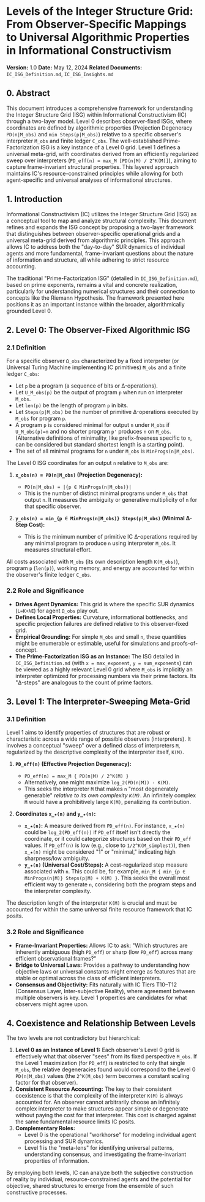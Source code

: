 # Levels of the Integer Structure Grid: From Observer-Specific Mappings to Universal Algorithmic Properties in Informational Constructivism

**Version:** 1.0
**Date:** May 12, 2024
**Related Documents:** `IC_ISG_Definition.md`, `IC_ISG_Insights.md`

## 0. Abstract

This document introduces a comprehensive framework for understanding the Integer Structure Grid (ISG) within Informational Constructivism (IC) through a two-layer model. Level 0 describes observer-fixed ISGs, where coordinates are defined by algorithmic properties (Projection Degeneracy `PD(n|M_obs)` and `min Steps(p|M_obs)`) relative to a specific observer's interpreter `M_obs` and finite ledger `C_obs`. The well-established Prime-Factorization ISG is a key instance of a Level 0 grid. Level 1 defines a universal meta-grid, with coordinates derived from an efficiently regularized sweep over interpreters (`PD_eff(n) = max_M [PD(n|M) / 2^K(M)]`), aiming to capture frame-invariant structural properties. This layered approach maintains IC's resource-constrained principles while allowing for both agent-specific and universal analyses of informational structures.

## 1. Introduction

Informational Constructivism (IC) utilizes the Integer Structure Grid (ISG) as a conceptual tool to map and analyze structural complexity. This document refines and expands the ISG concept by proposing a two-layer framework that distinguishes between observer-specific operational grids and a universal meta-grid derived from algorithmic principles. This approach allows IC to address both the "day-to-day" SUR dynamics of individual agents and more fundamental, frame-invariant questions about the nature of information and structure, all while adhering to strict resource accounting.

The traditional "Prime-Factorization ISG" (detailed in `IC_ISG_Definition.md`), based on prime exponents, remains a vital and concrete realization, particularly for understanding numerical structures and their connection to concepts like the Riemann Hypothesis. The framework presented here positions it as an important instance within the broader, algorithmically grounded Level 0.

## 2. Level 0: The Observer-Fixed Algorithmic ISG

### 2.1 Definition
For a specific observer `Ω_obs` characterized by a fixed interpreter (or Universal Turing Machine implementing IC primitives) `M_obs` and a finite ledger `C_obs`:

*   Let `p` be a program (a sequence of bits or Δ-operations).
*   Let `U_M_obs(p)` be the output of program `p` when run on interpreter `M_obs`.
*   Let `len(p)` be the length of program `p` in bits.
*   Let `Steps(p|M_obs)` be the number of primitive Δ-operations executed by `M_obs` for program `p`.
*   A program `p` is considered minimal for output `n` under `M_obs` if `U_M_obs(p)=n` and no shorter program `p'` produces `n` on `M_obs`. (Alternative definitions of minimality, like prefix-freeness specific to `n`, can be considered but standard shortest length is a starting point).
*   The set of all minimal programs for `n` under `M_obs` is `MinProgs(n|M_obs)`.

The Level 0 ISG coordinates for an output `n` relative to `M_obs` are:

1.  **`x_obs(n) = PD(n|M_obs)` (Projection Degeneracy):**
    *   `PD(n|M_obs) = |{p ∈ MinProgs(n|M_obs)}|`
    *   This is the number of distinct minimal programs under `M_obs` that output `n`. It measures the ambiguity or generative multiplicity of `n` for that specific observer.

2.  **`y_obs(n) = min_{p ∈ MinProgs(n|M_obs)} Steps(p|M_obs)` (Minimal Δ-Step Cost):**
    *   This is the minimum number of primitive IC Δ-operations required by any minimal program to produce `n` using interpreter `M_obs`. It measures structural effort.

All costs associated with `M_obs` (its own description length `K(M_obs)`), program `p` (`len(p)`), working memory, and energy are accounted for within the observer's finite ledger `C_obs`.

### 2.2 Role and Significance
*   **Drives Agent Dynamics:** This grid is where the specific SUR dynamics (`L=K+λE`) for agent `Ω_obs` play out.
*   **Defines Local Properties:** Curvature, informational bottlenecks, and specific projection failures are defined relative to this observer-fixed grid.
*   **Empirical Grounding:** For simple `M_obs` and small `n`, these quantities might be enumerable or estimable, useful for simulations and proofs-of-concept.
*   **The Prime-Factorization ISG as an Instance:** The ISG detailed in `IC_ISG_Definition.md` (with `x = max_exponent`, `y = sum_exponents`) can be viewed as a highly relevant Level 0 grid where `M_obs` is implicitly an interpreter optimized for processing numbers via their prime factors. Its "Δ-steps" are analogous to the count of prime factors.

## 3. Level 1: The Interpreter-Sweeping Meta-Grid

### 3.1 Definition
Level 1 aims to identify properties of structures that are robust or characteristic across a wide range of possible observers (interpreters). It involves a conceptual "sweep" over a defined class of interpreters `M`, regularized by the descriptive complexity of the interpreter itself, `K(M)`.

1.  **`PD_eff(n)` (Effective Projection Degeneracy):**
    *   `PD_eff(n) = max_M { PD(n|M) / 2^K(M) }`
    *   Alternatively, one might maximize `log_2(PD(n|M)) - K(M)`.
    *   This seeks the interpreter `M` that makes `n` "most degenerately generable" *relative to its own complexity `K(M)`*. An infinitely complex `M` would have a prohibitively large `K(M)`, penalizing its contribution.

2.  **Coordinates `x_★(n)` and `y_★(n)`:**
    *   **`x_★(n)`:** A measure derived from `PD_eff(n)`. For instance, `x_★(n)` could be `log_2(PD_eff(n))` if `PD_eff` itself isn't directly the coordinate, or it could categorize structures based on their `PD_eff` values. If `PD_eff(n)` is low (e.g., close to `1/2^K(M_simplest)`), then `x_★(n)` might be considered "1" or "minimal," indicating high sharpness/low ambiguity.
    *   **`y_★(n)` (Universal Cost/Steps):** A cost-regularized step measure associated with `n`. This could be, for example, `min_M { min_{p ∈ MinProgs(n|M)} Steps(p|M) + K(M) }`. This seeks the overall most efficient way to generate `n`, considering both the program steps and the interpreter complexity.

The description length of the interpreter `K(M)` is crucial and must be accounted for within the same universal finite resource framework that IC posits.

### 3.2 Role and Significance
*   **Frame-Invariant Properties:** Allows IC to ask: "Which structures are inherently ambiguous (high `PD_eff`) or sharp (low `PD_eff`) across many efficient observational frames?"
*   **Bridge to Universal Laws:** Provides a pathway to understanding how objective laws or universal constants might emerge as features that are stable or optimal across the class of efficient interpreters.
*   **Consensus and Objectivity:** Fits naturally with IC Tiers T10–T12 (Consensus Layer, Inter-subjective Reality), where agreement between multiple observers is key. Level 1 properties are candidates for what observers might agree upon.

## 4. Coexistence and Relationship Between Levels

The two levels are not contradictory but hierarchical:

1.  **Level 0 as an Instance of Level 1:** Each observer's Level 0 grid is effectively what that observer "sees" from its fixed perspective `M_obs`. If the Level 1 maximization (for `PD_eff`) is restricted to only that single `M_obs`, the relative degeneracies found would correspond to the Level 0 `PD(n|M_obs)` values (the `2^K(M_obs)` term becomes a constant scaling factor for that observer).
2.  **Consistent Resource Accounting:** The key to their consistent coexistence is that the complexity of the interpreter `K(M)` is always accounted for. An observer cannot arbitrarily choose an infinitely complex interpreter to make structures appear simple or degenerate without paying the cost for that interpreter. This cost is charged against the same fundamental resource limits IC posits.
3.  **Complementary Roles:**
    *   Level 0 is the operational "workhorse" for modeling individual agent processing and SUR dynamics.
    *   Level 1 is the "meta-lens" for identifying universal patterns, understanding consensus, and investigating the frame-invariant properties of information.

By employing both levels, IC can analyze both the subjective construction of reality by individual, resource-constrained agents and the potential for objective, shared structures to emerge from the ensemble of such constructive processes. 